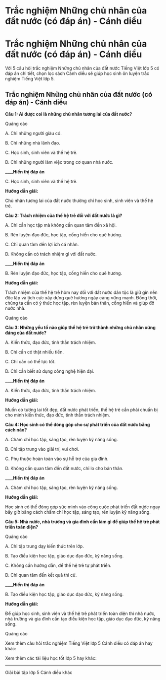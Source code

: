 # Trắc nghiệm Những chủ nhân của đất nước (có đáp án) - Cánh diều

# Trắc nghiệm Những chủ nhân của đất nước (có đáp án) - Cánh diều

Với 5 câu hỏi trắc nghiệm Những chủ nhân của đất nước Tiếng Việt lớp 5 có đáp án chi tiết, chọn lọc sách Cánh diều sẽ giúp học sinh ôn luyện trắc nghiệm Tiếng Việt lớp 5.

## Trắc nghiệm Những chủ nhân của đất nước (có đáp án) - Cánh diều

**Câu 1: Ai được coi là những chủ nhân tương lai của đất nước?**

Quảng cáo

A. Chỉ những người giàu có.

B. Chỉ những nhà lãnh đạo.

C. Học sinh, sinh viên và thế hệ trẻ.

D. Chỉ những người làm việc trong cơ quan nhà nước.

____**Hiển thị đáp án**

C. Học sinh, sinh viên và thế hệ trẻ.

**Hướng dẫn giải:**

Chủ nhân tương lai của đất nước thường chỉ học sinh, sinh viên và thế hệ trẻ. 

**Câu 2: Trách nhiệm của thế hệ trẻ đối với đất nước là gì?**

A. Chỉ cần học tập mà không cần quan tâm đến xã hội.

B. Rèn luyện đạo đức, học tập, cống hiến cho quê hương.

C. Chỉ quan tâm đến lợi ích cá nhân.

D. Không cần có trách nhiệm gì với đất nước.

____**Hiển thị đáp án**

B. Rèn luyện đạo đức, học tập, cống hiến cho quê hương.

**Hướng dẫn giải:**

Trách nhiệm của thế hệ trẻ hôm nay đối với đất nước dân tộc là giữ gìn nền độc lập và tích cực xây dựng quê hương ngày càng vững mạnh. Đồng thời, chúng ta cần có ý thức học tập, rèn luyện bản thân, cống hiến và giúp đỡ nước nhà.

Quảng cáo

**Câu 3: Những yếu tố nào giúp thế hệ trẻ trở thành những chủ nhân xứng đáng của đất nước?**

A. Kiến thức, đạo đức, tinh thần trách nhiệm.

B. Chỉ cần có thật nhiều tiền.

C. Chỉ cần có thể lực tốt.

D. Chỉ cần biết sử dụng công nghệ hiện đại.

____**Hiển thị đáp án**

A. Kiến thức, đạo đức, tinh thần trách nhiệm.

**Hướng dẫn giải:**

Muốn có tương lai tốt đẹp, đất nước phát triển, thế hệ trẻ cần phải chuẩn bị cho mình kiến thức, đạo đức, tinh thần trách nhiệm. 

**Câu 4: Học sinh có thể đóng góp cho sự phát triển của đất nước bằng cách nào?**

A. Chăm chỉ học tập, sáng tạo, rèn luyện kỹ năng sống.

B. Chỉ tập trung vào giải trí, vui chơi.

C. Phụ thuộc hoàn toàn vào sự hỗ trợ của gia đình.

D. Không cần quan tâm đến đất nước, chỉ lo cho bản thân.

____**Hiển thị đáp án**

A. Chăm chỉ học tập, sáng tạo, rèn luyện kỹ năng sống.

**Hướng dẫn giải:**

Học sinh có thể đóng góp sức mình vào công cuộc phát triển đất nước ngay bây giờ bằng cách chăm chỉ học tập, sáng tạo, rèn luyện kỹ năng sống.

**Câu 5: Nhà nước, nhà trường và gia đình cần làm gì để giúp thế hệ trẻ phát triển toàn diện?**

Quảng cáo

A. Chỉ tập trung dạy kiến thức trên lớp.

B. Tạo điều kiện học tập, giáo dục đạo đức, kỹ năng sống.

C. Không cần hướng dẫn, để thế hệ trẻ tự phát triển.

D. Chỉ quan tâm đến kết quả thi cử.

____**Hiển thị đáp án**

B. Tạo điều kiện học tập, giáo dục đạo đức, kỹ năng sống.

**Hướng dẫn giải:**

Để giúp học sinh, sinh viên và thế hệ trẻ phát triển toàn diện thì nhà nước, nhà trường và gia đình cần tạo điều kiện học tập, giáo dục đạo đức, kỹ năng sống.

Quảng cáo

Xem thêm câu hỏi trắc nghiệm Tiếng Việt lớp 5 Cánh diều có đáp án hay khác:

Xem thêm các tài liệu học tốt lớp 5 hay khác:

* * *

Giải bài tập lớp 5 Cánh diều khác
